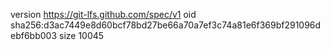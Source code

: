 version https://git-lfs.github.com/spec/v1
oid sha256:d3ac7449e8d60bcf78bd27be66a70a7ef3c74a81e6f369bf291096debf6bb003
size 10045
